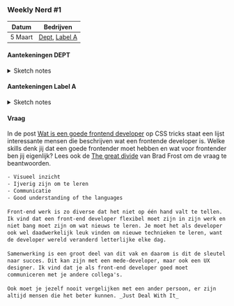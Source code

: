 ### Weekly Nerd #1

| Datum   | Bedrijven                                                                      |
| ------- | ------------------------------------------------------------------------------ |
| 5 Maart | [Dept](https://www.deptagency.com/nl-nl/), [Label A](http://www.labela.design) |

#### Aantekeningen DEPT

<details>
<summary>Sketch notes</summary>

![aantekeningen-1-dept](/images/aantekeningen-dept-1.jpeg "DEPT aantekeningen 1")

![aantekeningen-2-dept](/images/aantekeningen-dept-2.jpeg "DEPT aantekeningen 2")

</details>

#### Aantekeningen Label A

<details>
<summary>Sketch notes</summary>

![aantekeningen-1-label-a](/images/aantekeningen-label-a-1.jpeg "Label A aantekeningen 1")

![aantekeningen-2-label-a](/images/aantekeningen-label-a-2.jpeg "Label A aantekeningen 2")

</details>

#### Vraag

In de post [Wat is een goede frontend developer](https://css-tricks.com/what-makes-a-good-front-end-developer/) op CSS tricks staat een lijst interessante mensen die beschrijven wat een frontende developer is. Welke skills denk jij dat een goede frontender moet hebben en wat voor frontender ben jij eigenlijk? Lees ook de [The great divide](https://css-tricks.com/the-great-divide/) van Brad Frost om de vraag te beantwoorden.

```
- Visueel inzicht
- Ijverig zijn om te leren
- Communicatie
- Good understanding of the languages

Front-end werk is zo diverse dat het niet op één hand valt te tellen. Ik vind dat een front-end developer flexibel moet zijn in zijn werk en niet bang moet zijn om wat nieuws te leren. Je moet het als developer ook wel daadwerkelijk leuk vinden om nieuwe technieken te leren, want de developer wereld veranderd letterlijke elke dag.

Samenwerking is een groot deel van dit vak en daarom is dit de sleutel naar succes. Dit kan zijn met een mede-developer, maar ook een UX designer. Ik vind dat je als front-end developer goed moet communiceren met je andere collega's.

Ook moet je jezelf nooit vergelijken met een ander persoon, er zijn altijd mensen die het beter kunnen. _Just Deal With It_
```
